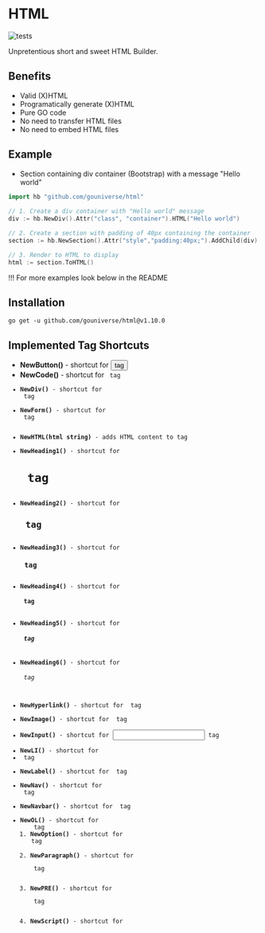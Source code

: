 # HTML

![tests](https://github.com/gouniverse/html/workflows/tests/badge.svg)

Unpretentious short and sweet HTML Builder.

## Benefits

- Valid (X)HTML
- Programatically generate (X)HTML
- Pure GO code
- No need to transfer HTML files
- No need to embed HTML files

## Example

- Section containing div container (Bootstrap) with a message "Hello world"

```go
import hb "github.com/gouniverse/html"
	
// 1. Create a div container with "Hello world" message
div := hb.NewDiv().Attr("class", "container").HTML("Hello world")

// 2. Create a section with padding of 40px containing the container
section := hb.NewSection().Attr("style","padding:40px;").AddChild(div)

// 3. Render to HTML to display
html := section.ToHTML()
```

!!! For more examples look below in the README

## Installation

```ssh
go get -u github.com/gouniverse/html@v1.10.0
```

## Implemented Tag Shortcuts

- <b>NewButton()</b> - shortcut for <button> tag
- <b>NewCode()</b> - shortcut for <code> tag
- <b>NewDiv()</b> - shortcut for <div> tag
- <b>NewForm()</b> - shortcut for <form> tag
- <b>NewHTML(html string)</b> - adds HTML content to tag
- <b>NewHeading1()</b> - shortcut for <h1> tag
- <b>NewHeading2()</b> - shortcut for <h2> tag
- <b>NewHeading3()</b> - shortcut for <h3> tag
- <b>NewHeading4()</b> - shortcut for <h4> tag
- <b>NewHeading5()</b> - shortcut for <h5> tag
- <b>NewHeading6()</b> - shortcut for <h6> tag
- <b>NewHyperlink()</b> - shortcut for <a> tag
- <b>NewImage()</b> - shortcut for <img> tag
- <b>NewInput()</b> - shortcut for <input> tag
- <b>NewLI()</b> - shortcut for <li> tag
- <b>NewLabel()</b> - shortcut for <label> tag
- <b>NewNav()</b> - shortcut for <nav> tag
- <b>NewNavbar()</b> - shortcut for <navbar> tag
- <b>NewOL()</b> - shortcut for <ol> tag
- <b>NewOption()</b> - shortcut for <option> tag
- <b>NewParagraph()</b> - shortcut for <p> tag
- <b>NewPRE()</b> - shortcut for <pre> tag
- <b>NewScript()</b> - shortcut for <script> tag
- <b>NewScriptURL()</b> - shortcut for <script src="{SRC}"> tag
- <b>NewSelect()</b> - shortcut for <select> tag
- <b>NewSpan()</b>
- <b>NewStyle()</b>
- <b>NewStyleURL()</b>
- <b>NewSection()</b>
- <b>NewTag(tagName string)</b> - for custom tags
- <b>NewTable()</b>
- <b>NewTBody()</b>
- <b>NewTD()</b>
- <b>NewTextArea()</b>
- <b>NewTH()</b>
- <b>NewThead()</b>
- <b>NewTR()</b>
- <b>NewUL()</b> - shortcut for <ul> tag
- <b>NewWebpage()</b> - full HTML page withe head, body, meta, styles and scripts

## Tag Methods

- Attr (shortcut for SetAttribute)
- HTML (shortcut for AddHTML)
- AddChild(tag Tag)
- AddChildren(tag []Tag)
- AddHTML(html string)
- GetAttribute(key string)
- SetAttribute(key, value string)
- ToHTML()

## Webpage Methods
- AddChild(child *Tag)
- SetFavicon(favicon string)
- SetTitle(title string)
- AddScripts(scripts []string)
- AddScript(script string)
- AddScriptURLs(scriptURLs []string)
- AddScriptURL(scriptURL string)
- AddStyle(style string)
- AddStyles(styles []string)
- AddStyleURL(styleURL string)
- AddStyleURLs(styleURLs []string)

## Working with Raw Tags

```go
tag := &Tag{
	TagName: "custom-element",
}
tag.toHTML()
```

## Escaping HTML
For safeguarding HTML use the EscapeString method from the standard HTML library

Link with example: https://golang.org/pkg/html/#EscapeString

## Examples

- Bootstrap login form

```go
// Elements for the form
header := hb.NewHeading3().HTML("Please sign in").Attr("style", "margin:0px;")
emailLabel := hb.NewLabel().HTML("E-mail Address")
emailInput := hb.NewInput().Attr("class", "form-control").Attr("name", "email").Attr("placeholder", "Enter e-mail address")
emailFormGroup := hb.NewDiv().Attr("class", "form-group").AddChild(emailLabel).AddChild(emailInput)
passwordLabel := hb.NewLabel().AddChild(hb.NewHTML("Password"))
passwordInput := hb.NewInput().Attr("class", "form-control").Attr("name", "password").Attr("type", "password").Attr("placeholder", "Enter password")
passwordFormGroup := hb.NewDiv().Attr("class", "form-group").AddChild(passwordLabel).AddChild(passwordInput)
buttonLogin := hb.NewButton().Attr("class", "btn btn-lg btn-success btn-block").HTML("Login")
buttonRegister := hb.NewHyperlink().Attr("class", "btn btn-lg btn-info float-left").HTML("Register").Attr("href", "auth/register")
buttonForgotPassword := hb.NewHyperlink().Attr("class", "btn btn-lg btn-warning float-right").HTML("Forgot password?").Attr("href", "auth/password-restore")

// Add elements in a card
cardHeader := hb.NewDiv().Attr("class", "card-header").AddChild(header)
cardBody := hb.NewDiv().Attr("class", "card-body").AddChildren([]*hb.Tag{
	emailFormGroup,
	passwordFormGroup,
	buttonLogin,
})
cardFooter := hb.NewDiv().Attr("class", "card-footer").AddChildren([]*hb.Tag{
	buttonRegister,
	buttonForgotPassword,
})
card := hb.NewDiv().Attr("class", "card card-default").Attr("style", "margin:0 auto;max-width: 360px;")
card.AddChild(cardHeader).AddChild(cardBody).AddChild(cardFooter)

// Convert to HTML to display
html := card.ToHTML()
```

- Webpage with title, favicon, font-awesome icons, jQuery and Bootstrap

```go
// 1. Webpage Title
title := "Title"

// 2. Webpage Favicon
favicon := "data:image/x-icon;base64,AAABAAEAEBAQAAEABAAoAQAAFgAAACgAAAAQAAAAIAAAAAEABAAAAAAAgAAAAAAAAAAAAAAAEAAAAAAAAABNTU0AVKH/AOPj4wDExMQAAAAAAAAAAAAAAAAAAAAAAAAAAAAAAAAAAAAAAAAAAAAAAAAAAAAAAAAAAAAAAAAAAAAAAAAAAAACIiAREQEREAIiIBERAREQAiIgIiICIiACIiAiIgIiIAMzMDMzAzMwAzMwMzMDMzACIiAiIgIiIAIiICIiAiIgAzMwMzMDMzADMzAzMwMzMAIiICIiAiIgAiIgIiICIiAAAAAAAAAAAAIiICIiAiIgAAAAAAAAAAAAAAAAAAAAAAAAAAAAAAAAAAAAAAAAAAAAAAAAAAAAAAAAAAAAAAAAAAAAAAAAAAAAAAAAAAAAAAAAAAAAAAAA"

// 3. Webpage
webpage := NewWebpage().SetTitle(title).SetFavicon(favicon).AddStyleURLs([]string{
		"https://maxcdn.bootstrapcdn.com/font-awesome/4.7.0/css/font-awesome.min.css",
		"https://stackpath.bootstrapcdn.com/bootstrap/4.5.0/css/bootstrap.min.css",
	}).AddScriptURLs([]string{
		"https://code.jquery.com/jquery-3.2.1.min.js",
		"https://stackpath.bootstrapcdn.com/bootstrap/4.5.0/js/bootstrap.bundle.min.js",
	}).AddStyle(`html,body{height:100%;font-family: Ubuntu, sans-serif;}`).AddChild(NewDiv().HTML("Hello"))
```

## Changelog
2020.12.28 - Added shortcuts for <code>, <pre> tags
2020.12.26 - Fix for attribute escapes, added tests
